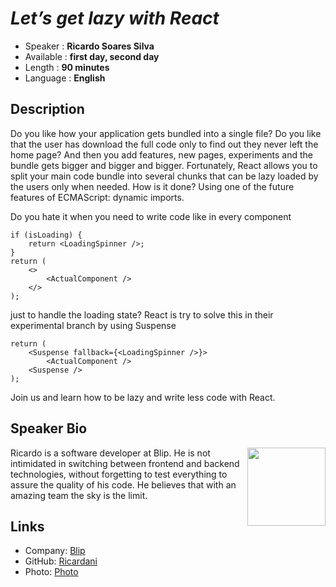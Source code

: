 _Let’s get lazy with React_
=================================================

* Speaker   : **Ricardo Soares Silva**
* Available : **first day, second day**
* Length    : **90 minutes**
* Language  : **English**

Description
-----------

Do you like how your application gets bundled into a single file? Do you like that the user has download the full code only to find out they never left the home page? And then you add features, new pages, experiments and the bundle gets bigger and bigger and bigger. Fortunately, React allows you to split your main code bundle into several chunks that can be lazy loaded by the users only when needed. How is it done? Using one of the future features of ECMAScript: dynamic imports.

Do you hate it when you need to write code like in every component

    if (isLoading) {
        return <LoadingSpinner />;
    }
    return (
        <>
            <ActualComponent />
        </>
    );

just to handle the loading state? React is try to solve this in their experimental branch by using Suspense

    return (
        <Suspense fallback={<LoadingSpinner />}>
            <ActualComponent />
        <Suspense />
    );

Join us and learn how to be lazy and write less code with React. 

Speaker Bio
-----------

<div>
<img align="right" width="125" height="125" src="https://raw.githubusercontent.com/PixelsCamp/talks/master/img/ricardo_soares.jpg">

Ricardo is a software developer at Blip. He is not intimidated in switching between frontend and backend technologies, without forgetting to test everything to assure the quality of his code. He believes that with an amazing team the sky is the limit.
</div>

Links
-----

* Company: [Blip](https://blip.pt/)
* GitHub: [Ricardani](https://github.com/ricardani)
* Photo: [Photo](https://raw.githubusercontent.com/PixelsCamp/talks/master/img/ricardo_soares.jpg)